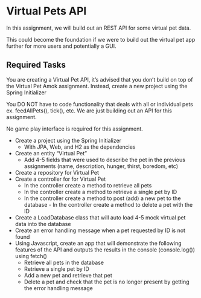 # Virtual Pets API 

In this assignment, we will build out an REST API for some virtual pet data. 

This could become the foundation if we were to build out the virtual pet app further for more users and potentially a GUI. 




## Required Tasks 

You are creating a Virtual Pet API, it’s advised that you don’t build on top of the Virtual Pet Amok assignment. Instead, create a new project using the Spring Initializer

You DO NOT have to code functionality that deals with all or individual pets ex. feedAllPets(), tick(), etc. We are just building out an API for this assignment.

No game play interface is required for this assignment.

  - Create a project using the Spring Initializer 
    - With JPA, Web, and H2 as the dependencies 
  - Create an entity “Virtual Pet” 
    - Add 4-5 fields that were used to describe the pet in the previous assignments (name, description, hunger, thirst, boredom, etc) 
  - Create a repository for Virtual Pet 
  - Create a controller for for Virtual Pet 
    - In the controller create a method to retrieve all pets 
    - In the controller create a method to retrieve a single pet by ID 
    - In the controller create a method to post (add) a new pet to the database - In the controller create a method to delete a pet with the ID 
  - Create a LoadDatabase class that will auto load 4-5 mock virtual pet data into the database 
  - Create an error handling message when a pet requested by ID is not found
  - Using Javascript, create an app that will demonstrate the following features of the API and outputs the results in the console (console.log()) using fetch()
    - Retrieve all pets in the database 
    - Retrieve a single pet by ID 
    - Add a new pet and retrieve that pet 
    - Delete a pet and check that the pet is no longer present by getting the error handling message







